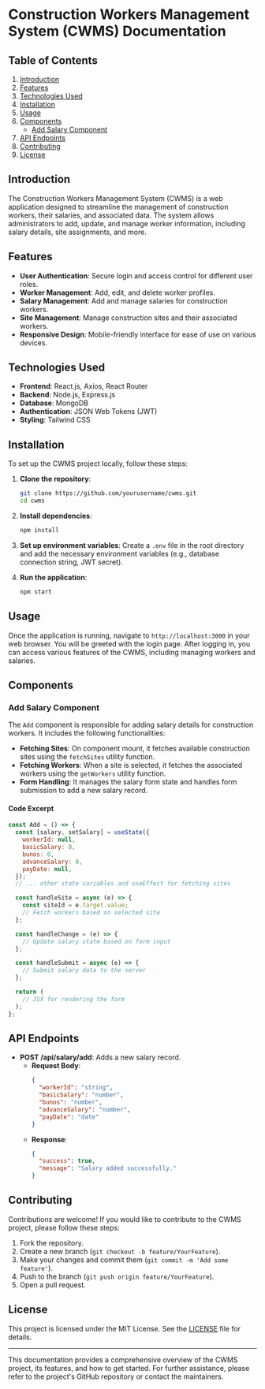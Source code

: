 # Construction Workers Management System (CWMS) Documentation

## Table of Contents
1. [Introduction](#introduction)
2. [Features](#features)
3. [Technologies Used](#technologies-used)
4. [Installation](#installation)
5. [Usage](#usage)
6. [Components](#components)
   - [Add Salary Component](#add-salary-component)
7. [API Endpoints](#api-endpoints)
8. [Contributing](#contributing)
9. [License](#license)

## Introduction
The Construction Workers Management System (CWMS) is a web application designed to streamline the management of construction workers, their salaries, and associated data. The system allows administrators to add, update, and manage worker information, including salary details, site assignments, and more.

## Features
- **User Authentication**: Secure login and access control for different user roles.
- **Worker Management**: Add, edit, and delete worker profiles.
- **Salary Management**: Add and manage salaries for construction workers.
- **Site Management**: Manage construction sites and their associated workers.
- **Responsive Design**: Mobile-friendly interface for ease of use on various devices.

## Technologies Used
- **Frontend**: React.js, Axios, React Router
- **Backend**: Node.js, Express.js
- **Database**: MongoDB
- **Authentication**: JSON Web Tokens (JWT)
- **Styling**: Tailwind CSS

## Installation
To set up the CWMS project locally, follow these steps:

1. **Clone the repository**:
   ```bash
   git clone https://github.com/yourusername/cwms.git
   cd cwms
   ```

2. **Install dependencies**:
   ```bash
   npm install
   ```

3. **Set up environment variables**:
   Create a `.env` file in the root directory and add the necessary environment variables (e.g., database connection string, JWT secret).

4. **Run the application**:
   ```bash
   npm start
   ```

## Usage
Once the application is running, navigate to `http://localhost:3000` in your web browser. You will be greeted with the login page. After logging in, you can access various features of the CWMS, including managing workers and salaries.

## Components

### Add Salary Component
The `Add` component is responsible for adding salary details for construction workers. It includes the following functionalities:

- **Fetching Sites**: On component mount, it fetches available construction sites using the `fetchSites` utility function.
- **Fetching Workers**: When a site is selected, it fetches the associated workers using the `getWorkers` utility function.
- **Form Handling**: It manages the salary form state and handles form submission to add a new salary record.

#### Code Excerpt
```jsx
const Add = () => {
  const [salary, setSalary] = useState({
    workerId: null,
    basicSalary: 0,
    bunos: 0,
    advanceSalary: 0,
    payDate: null,
  });
  // ... other state variables and useEffect for fetching sites

  const handleSite = async (e) => {
    const siteId = e.target.value;
    // Fetch workers based on selected site
  };

  const handleChange = (e) => {
    // Update salary state based on form input
  };

  const handleSubmit = async (e) => {
    // Submit salary data to the server
  };

  return (
    // JSX for rendering the form
  );
};
```

## API Endpoints
- **POST /api/salary/add**: Adds a new salary record.
  - **Request Body**:
    ```json
    {
      "workerId": "string",
      "basicSalary": "number",
      "bunos": "number",
      "advanceSalary": "number",
      "payDate": "date"
    }
    ```
  - **Response**:
    ```json
    {
      "success": true,
      "message": "Salary added successfully."
    }
    ```

## Contributing
Contributions are welcome! If you would like to contribute to the CWMS project, please follow these steps:

1. Fork the repository.
2. Create a new branch (`git checkout -b feature/YourFeature`).
3. Make your changes and commit them (`git commit -m 'Add some feature'`).
4. Push to the branch (`git push origin feature/YourFeature`).
5. Open a pull request.

## License
This project is licensed under the MIT License. See the [LICENSE](LICENSE) file for details.

---

This documentation provides a comprehensive overview of the CWMS project, its features, and how to get started. For further assistance, please refer to the project's GitHub repository or contact the maintainers.